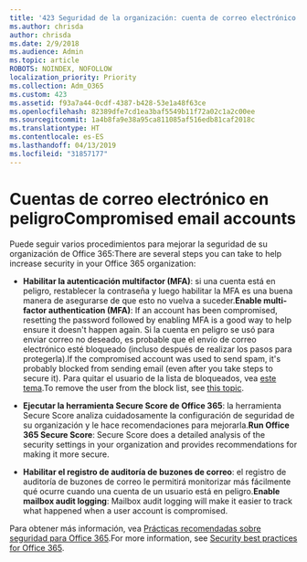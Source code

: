 ```yaml
---
title: '423 Seguridad de la organización: cuenta de correo electrónico en peligro'
ms.author: chrisda
author: chrisda
ms.date: 2/9/2018
ms.audience: Admin
ms.topic: article
ROBOTS: NOINDEX, NOFOLLOW
localization_priority: Priority
ms.collection: Adm_O365
ms.custom: 423
ms.assetid: f93a7a44-0cdf-4387-b428-53e1a48f63ce
ms.openlocfilehash: 82389dfe7cd1ea3baf5549b11f72a02c1a2c00ee
ms.sourcegitcommit: 1a4b8fa9e38a95ca811085af516edb81caf2018c
ms.translationtype: HT
ms.contentlocale: es-ES
ms.lasthandoff: 04/13/2019
ms.locfileid: "31857177"
---
```

# <a name="compromised-email-accounts"></a><span data-ttu-id="e4d01-102">Cuentas de correo electrónico en peligro</span><span class="sxs-lookup"><span data-stu-id="e4d01-102">Compromised email accounts</span></span>

<span data-ttu-id="e4d01-103">Puede seguir varios procedimientos para mejorar la seguridad de su organización de Office 365:</span><span class="sxs-lookup"><span data-stu-id="e4d01-103">There are several steps you can take to help increase security in your Office 365 organization:</span></span>

- <span data-ttu-id="e4d01-104">**Habilitar la autenticación multifactor (MFA)**: si una cuenta está en peligro, restablecer la contraseña y luego habilitar la MFA es una buena manera de asegurarse de que esto no vuelva a suceder.</span><span class="sxs-lookup"><span data-stu-id="e4d01-104">**Enable multi-factor authentication (MFA)**: If an account has been compromised, resetting the password followed by enabling MFA is a good way to help ensure it doesn't happen again.</span></span> <span data-ttu-id="e4d01-105">Si la cuenta en peligro se usó para enviar correo no deseado, es probable que el envío de correo electrónico esté bloqueado (incluso después de realizar los pasos para protegerla).</span><span class="sxs-lookup"><span data-stu-id="e4d01-105">If the compromised account was used to send spam, it's probably blocked from sending email (even after you take steps to secure it).</span></span> <span data-ttu-id="e4d01-106">Para quitar el usuario de la lista de bloqueados, vea [este tema](https://technet.microsoft.com/library/ms.exch.eac.actioncenter.aspx).</span><span class="sxs-lookup"><span data-stu-id="e4d01-106">To remove the user from the block list, see [this topic](https://technet.microsoft.com/library/ms.exch.eac.actioncenter.aspx).</span></span>

- <span data-ttu-id="e4d01-107">**Ejecutar la herramienta Secure Score de Office 365**: la herramienta Secure Score analiza cuidadosamente la configuración de seguridad de su organización y le hace recomendaciones para mejorarla.</span><span class="sxs-lookup"><span data-stu-id="e4d01-107">**Run Office 365 Secure Score**: Secure Score does a detailed analysis of the security settings in your organization and provides recommendations for making it more secure.</span></span>

- <span data-ttu-id="e4d01-108">**Habilitar el registro de auditoría de buzones de correo**: el registro de auditoría de buzones de correo le permitirá monitorizar más fácilmente qué ocurre cuando una cuenta de un usuario está en peligro.</span><span class="sxs-lookup"><span data-stu-id="e4d01-108">**Enable mailbox audit logging**: Mailbox audit logging will make it easier to track what happened when a user account is compromised.</span></span>

<span data-ttu-id="e4d01-109">Para obtener más información, vea [Prácticas recomendadas sobre seguridad para Office 365](https://support.office.com/article/9295e396-e53d-49b9-ae9b-0b5828cdedc3.aspx).</span><span class="sxs-lookup"><span data-stu-id="e4d01-109">For more information, see [Security best practices for Office 365](https://support.office.com/article/9295e396-e53d-49b9-ae9b-0b5828cdedc3.aspx).</span></span>
